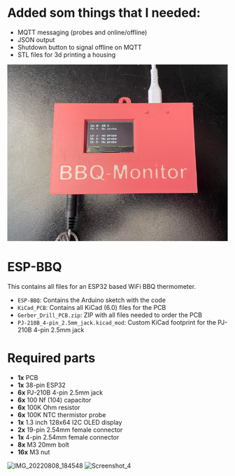 # Added som things that I needed:

* MQTT messaging (probes and online/offline)
* JSON output
* Shutdown button to signal offline on MQTT
* STL files for 3d printing a housing

![Screenshot_1](https://github.com/pixelmagic66/ESP-BBQ/blob/main/BBq-Monitor.png)

# ESP-BBQ
This contains all files for an ESP32 based WiFi BBQ thermometer.

* ```ESP-BBQ```: Contains the Arduino sketch with the code
* ```KiCad_PCB```: Contains all KiCad (6.0) files for the PCB
* ```Gerber_Drill_PCB.zip```: ZIP with all files needed to order the PCB
* ```PJ-210B_4-pin_2.5mm_jack.kicad_mod```: Custom KiCad footprint for the PJ-210B 4-pin 2.5mm jack

# Required parts
* **1x** PCB
* **1x** 38-pin ESP32
* **6x** PJ-210B 4-pin 2.5mm jack
* **6x** 100 Nf (104) capacitor
* **6x** 100K Ohm resistor
* **6x** 100K NTC thermistor probe
* **1x** 1.3 inch 128x64 I2C OLED display
* **2x** 19-pin 2.54mm female connector
* **1x** 4-pin 2.54mm female connector
* **8x** M3 20mm bolt
* **16x** M3 nut

![IMG_20220808_184548](https://user-images.githubusercontent.com/17710384/183513691-59ea857b-efd9-44df-8801-435f9e275a52.jpg)
![Screenshot_4](https://user-images.githubusercontent.com/17710384/183514274-e77dc0e8-d003-4eea-9e06-9df97459f18d.png)
